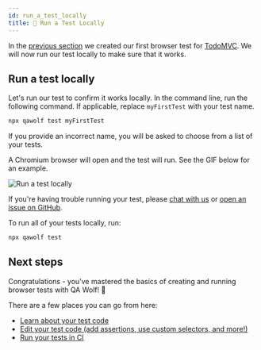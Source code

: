 ```yaml
---
id: run_a_test_locally
title: 🏃 Run a Test Locally
---
```


In the [previous section](create_a_test) we created our first browser test for [TodoMVC](http://todomvc.com/examples/react). We will now run our test locally to make sure that it works.

## Run a test locally

Let's run our test to confirm it works locally. In the command line, run the following command. If applicable, replace `myFirstTest` with your test name.

```bash
npx qawolf test myFirstTest
```

If you provide an incorrect name, you will be asked to choose from a list of your tests.

A Chromium browser will open and the test will run. See the GIF below for an example.

![Run a test locally](https://storage.googleapis.com/docs.qawolf.com/tutorials/run_test.gif)

If you're having trouble running your test, please [chat with us](https://gitter.im/qawolf/community) or [open an issue on GitHub](https://github.com/qawolf/qawolf/issues/new).

To run all of your tests locally, run:

```bash
npx qawolf test
```

## Next steps

Congratulations - you've mastered the basics of creating and running browser tests with QA Wolf! 🎉

There are a few places you can go from here:

- [Learn about your test code](review_test_code)
- [Edit your test code (add assertions, use custom selectors, and more!)](edit_test_code)
- [Run your tests in CI](set_up_ci)
